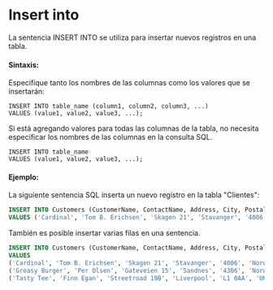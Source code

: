 # Insert into

La sentencia INSERT INTO se utiliza para insertar nuevos registros en una tabla.

#### Sintaxis:

Especifique tanto los nombres de las columnas como los valores que se insertarán:

```ssh
INSERT INTO table_name (column1, column2, column3, ...)
VALUES (value1, value2, value3, ...);
```

Si está agregando valores para todas las columnas de la tabla, no necesita especificar los nombres de las columnas en la consulta SQL.

```ssh
INSERT INTO table_name
VALUES (value1, value2, value3, ...);
```
#### Ejemplo:
 
La siguiente sentencia SQL inserta un nuevo registro en la tabla "Clientes":

```sql
INSERT INTO Customers (CustomerName, ContactName, Address, City, PostalCode, Country)
VALUES ('Cardinal', 'Tom B. Erichsen', 'Skagen 21', 'Stavanger', '4006', 'Norway');
```

También es posible insertar varias filas en una sentencia.

```sql
INSERT INTO Customers (CustomerName, ContactName, Address, City, PostalCode, Country)
VALUES
('Cardinal', 'Tom B. Erichsen', 'Skagen 21', 'Stavanger', '4006', 'Norway'),
('Greasy Burger', 'Per Olsen', 'Gateveien 15', 'Sandnes', '4306', 'Norway'),
('Tasty Tee', 'Finn Egan', 'Streetroad 19B', 'Liverpool', 'L1 0AA', 'UK');
```